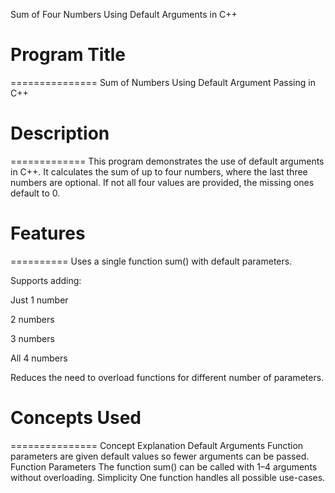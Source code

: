 Sum of Four Numbers Using Default Arguments in C++

# Program Title
===============
Sum of Numbers Using Default Argument Passing in C++



# Description
=============
This program demonstrates the use of default arguments in C++.
It calculates the sum of up to four numbers, where the last three numbers are optional.
If not all four values are provided, the missing ones default to 0.



# Features
==========
Uses a single function sum() with default parameters.

Supports adding:

Just 1 number

2 numbers

3 numbers

All 4 numbers

Reduces the need to overload functions for different number of parameters.



# Concepts Used
===============
Concept	Explanation
Default Arguments	Function parameters are given default values so fewer arguments can be passed.
Function Parameters	The function sum() can be called with 1–4 arguments without overloading.
Simplicity	One function handles all possible use-cases.
